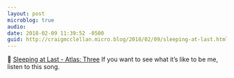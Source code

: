 ```yaml
---
layout: post
microblog: true
audio: 
date: 2018-02-09 11:39:52 -0500
guid: http://craigmcclellan.micro.blog/2018/02/09/sleeping-at-last.html
---
```

🎵 [Sleeping at Last - Atlas: Three](https://itunes.apple.com/us/album/atlas-three/1334294623?i=1334295198&uo=4&app=music&at=1l3vwJx&ct=microblog) If you want to see what it’s like to be me, listen to this song.
